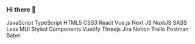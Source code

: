 ### Hi there 👋

<!--
**IrvinGomes/IrvinGomes** is a ✨ _special_ ✨ repository because its `README.md` (this file) appears on your GitHub profile.

Here are some ideas to get you started:

- 🔭 I’m currently working on ...
- 🌱 I’m currently learning ...
- 👯 I’m looking to collaborate on ...
- 🤔 I’m looking for help with ...
- 💬 Ask me about ...
- 📫 How to reach me: ...
- 😄 Pronouns: ...
- ⚡ Fun fact: ...
-->
JavaScript TypeScript HTML5 CSS3 React Vue.js Next JS NuxtJS SASS Less MUI Styled Components Vuetify Threejs Jira Notion Trello Postman Babel
